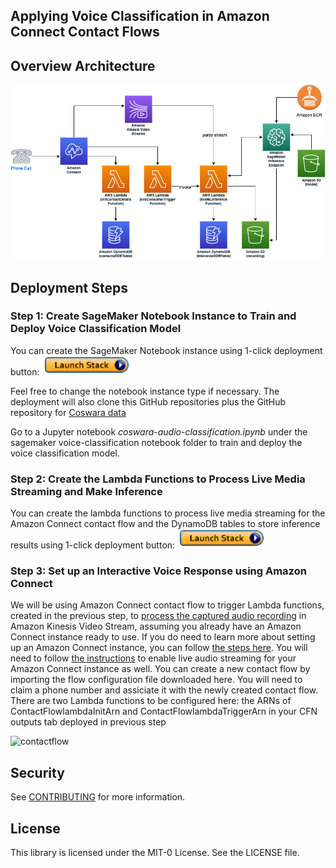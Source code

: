 ## Applying Voice Classification in Amazon Connect Contact Flows

## Overview Architecture
![Architecture](images/connect_audio_stream_ml_inference.jpg)

## Deployment Steps

### Step 1: Create SageMaker Notebook Instance to Train and Deploy Voice Classification Model

You can create the SageMaker Notebook instance using 1-click deployment button:
[![launchstackbutton](images/launchbutton.png)](https://console.aws.amazon.com/cloudformation/home?region=us-east-1#/stacks/create/template?stackName=SageMakerNotebookInstanceStack&templateURL=https://connect-voice-classification.s3.amazonaws.com/sagemaker_template.yaml
)

Feel free to change the notebook instance type if necessary. The deployment will also clone this GitHub repositories plus the GitHub repository for [Coswara data](https://github.com/iiscleap/Coswara-Data)

Go to a Jupyter notebook *coswara-audio-classification.ipynb* under the sagemaker voice-classification notebook folder to train and deploy the voice classification model.

### Step 2: Create the Lambda Functions to Process Live Media Streaming and Make Inference

You can create the lambda functions to process live media streaming for the Amazon Connect contact flow and the DynamoDB tables to store inference results using 1-click deployment button:
[![launchstackbutton](images/launchbutton.png)](https://console.aws.amazon.com/cloudformation/home?region=us-east-1#/stacks/create/template?stackName=ConnectLiveAudioStreamInferenceStack&templateURL=https://connect-voice-classification.s3.amazonaws.com/live_audio_streaming_cfn.yaml
)


### Step 3: Set up an Interactive Voice Response using Amazon Connect

We will be using Amazon Connect contact flow to trigger Lambda functions, created in the previous step, to [process the captured audio recording](https://docs.aws.amazon.com/connect/latest/adminguide/customer-voice-streams.html) in Amazon Kinesis Video Stream, assuming you already have an Amazon Connect instance ready to use. If you do need to learn more about setting up an Amazon Connect instance, you can follow [the steps here](https://docs.aws.amazon.com/connect/latest/adminguide/amazon-connect-instances.html). You will need to follow [the instructions](https://docs.aws.amazon.com/connect/latest/adminguide/customer-voice-streams.html) to enable live audio streaming for your Amazon Connect instance as well. You can create a new contact flow by importing the flow configuration file downloaded here. You will need to claim a phone number and assiciate it with the newly created contact flow. There are two Lambda functions to be configured here: the ARNs of ContactFlowlambdaInitArn and ContactFlowlambdaTriggerArn in your CFN outputs tab deployed in previous step

![contactflow](images/ConnectContactFlow.jpg)

## Security

See [CONTRIBUTING](CONTRIBUTING.md#security-issue-notifications) for more information.

## License

This library is licensed under the MIT-0 License. See the LICENSE file.

